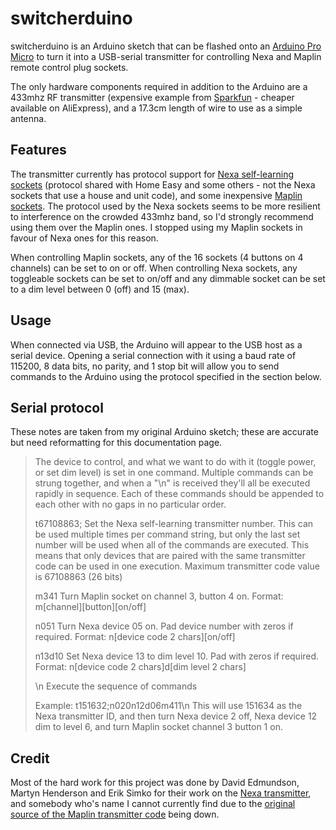 # switcherduino

switcherduino is an Arduino sketch that can be flashed onto an [Arduino Pro Micro](https://www.sparkfun.com/products/12640) to turn it into a USB-serial transmitter for controlling Nexa and Maplin remote control plug sockets.

The only hardware components required in addition to the Arduino are a 433mhz RF transmitter (expensive example from [Sparkfun](https://www.sparkfun.com/products/10534) - cheaper available on AliExpress), and a 17.3cm length of wire to use as a simple antenna.

## Features

The transmitter currently has protocol support for [Nexa self-learning sockets](http://www.clasohlson.com/uk/Nexa-EYCR-250UK-Dimmable-Remote-Switch-Receiver/18-2653) (protocol shared with Home Easy and some others - not the Nexa sockets that use a house and unit code), and some inexpensive [Maplin sockets](http://www.maplin.co.uk/p/remote-controlled-mains-sockets-5-pack-n38hn). The protocol used by the Nexa sockets seems to be more resilient to interference on the crowded 433mhz band, so I'd strongly recommend using them over the Maplin ones. I stopped using my Maplin sockets in favour of Nexa ones for this reason.

When controlling Maplin sockets, any of the 16 sockets (4 buttons on 4 channels) can be set to on or off. When controlling Nexa sockets, any toggleable sockets can be set to on/off and any dimmable socket can be set to a dim level between 0 (off) and 15 (max).

## Usage

When connected via USB, the Arduino will appear to the USB host as a serial device. Opening a serial connection with it using a baud rate of 115200, 8 data bits, no parity, and 1 stop bit will allow you to send commands to the Arduino using the protocol specified in the section below.

## Serial protocol

These notes are taken from my original Arduino sketch; these are accurate but need reformatting for this documentation page.

> The device to control, and what we want to do with it (toggle power, or set dim level) is set in one command.
> Multiple commands can be strung together, and when a "\n" is received they'll all be executed rapidly in sequence.
> Each of these commands should be appended to each other with no gaps in no particular order.
>
> t67108863;
> Set the Nexa self-learning transmitter number. This can be used multiple times per command string, but only the last
> set number will be used when all of the commands are executed. This means that only devices that are paired with the
> same transmitter code can be used in one execution. Maximum transmitter code value is 67108863 (26 bits)
>
> m341
> Turn Maplin socket on channel 3, button 4 on. Format: m[channel][button][on/off]
>
> n051
> Turn Nexa device 05 on. Pad device number with zeros if required. Format: n[device code 2 chars][on/off]
>
> n13d10
> Set Nexa device 13 to dim level 10. Pad with zeros if required. Format: n[device code 2 chars]d[dim level 2 chars]
>
> \n
> Execute the sequence of commands
>
>
> Example:
> t151632;n020n12d06m411\n
> This will use 151634 as the Nexa transmitter ID, and then turn Nexa device 2 off, Nexa device 12 dim to level 6, and turn Maplin socket channel 3 button 1 on.

## Credit

Most of the hard work for this project was done by David Edmundson, Martyn Henderson and Erik Simko for their work on the [Nexa transmitter](https://github.com/erix/NexaTransmitter), and somebody who's name I cannot currently find due to the [original source of the Maplin transmitter code](http://www.fanjita.org/serendipity/archives/53-Interfacing-with-radio-controlled-mains-sockets-part-2.html) being down.